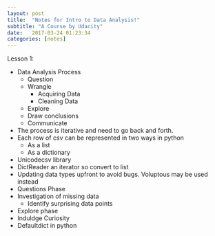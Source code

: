 ```yaml
---
layout: post
title:  "Notes for Intro to Data Analysis!"
subtitle: "A Course by Udacity"
date:   2017-03-24 01:23:34
categories: [notes]
---
```


Lesson 1:

- Data Analysis Process
	- Question 
	- Wrangle
		- Acquiring Data
		- Cleaning Data
	- Explore
	- Draw conclusions
	- Communicate
- The process is iterative and need to go back and forth.
- Each row of csv can be represented in two ways in python 
	- As a list 
	- As a dictionary
- Unicodecsv library 
- DictReader an iterator so convert to list
- Updating data types upfront to avoid bugs. Voluptous may be used instead
- Questions Phase 
- Investigation of missing data 
	- Identify surprising data points 
- Explore phase
- Induldge Curiosity
- Defaultdict in python
